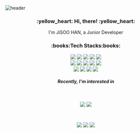 ![header](https://capsule-render.vercel.app/api?type=wave&height=200&color=f1e1a6&text=didue)

<h3 align="center">:yellow_heart: Hi, there! :yellow_heart:</h3>
<p align="center">I'm JiSOO HAN, a Junior Developer</p>
<h3 align="center">:books:Tech Stacks:books:</h3>
<p align="center">
  <img src="https://img.shields.io/badge/JAVA-81bf6b"/>
  <img src="https://img.shields.io/badge/Javascript-fbe946"/>
  <img src="https://img.shields.io/badge/Nodejs-fbe946"/>
  <img src="https://img.shields.io/badge/PostgresQL-3d80bb"/>
  <img src="https://img.shields.io/badge/MariaDB-3d80bb"/> <br/>
  <img src="https://img.shields.io/badge/Spring-81bf6b"/>
  <img src="https://img.shields.io/badge/SpringBoot-81bf6b"/>
  <img src="https://img.shields.io/badge/TypeScript-fbe946"/>
  <img src="https://img.shields.io/badge/React-fbe946"/>
  <img src="https://img.shields.io/badge/Oracle-3d80bb"/> <br/>
  <img src="https://img.shields.io/badge/HTML-e88753"/>
  <img src="https://img.shields.io/badge/CSS-e88753"/>
  <img src="https://img.shields.io/badge/Git-585858"/>
  <img src="https://img.shields.io/badge/SVN-585858"/> <br/>
</p>
<h5 align="center">Recently, I'm interested in</h5><br/>
<p align="center">
  <img src="https://img.shields.io/badge/AWS-2ac0fb"/>
  <img src="https://img.shields.io/badge/Go-2ac0fb"/>
</p>
<br/>
<p align="center">
  <img src="https://img.shields.io/badge/Tistory-52b08d?style=for-the-badge&logo=Tidal&logoColor=white&link=https://fascinate-zsoo.tistory.com/"/>
  <img src="https://img.shields.io/badge/Instagram-d34e62?style=for-the-badge&logo=Instagram&logoColor=white&link=https://www.instagram.com/d_diue"/>
  <img src="https://img.shields.io/badge/Gmail-c2523f?style=for-the-badge&logo=Gmail&logoColor=white&link=jisoo.han107@gmail.com"/>
</p>

  
</p>
